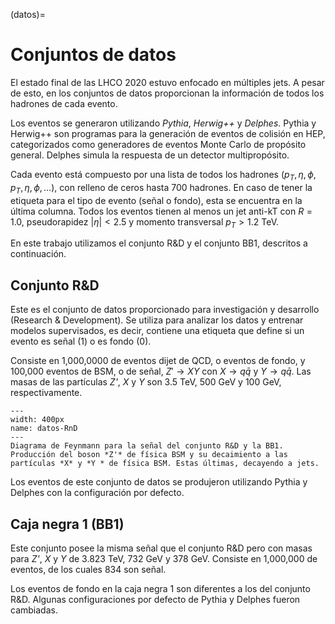 (datos)=
# Conjuntos de datos
El estado final de las LHCO 2020 estuvo enfocado en múltiples jets. A pesar de esto, en los conjuntos de datos proporcionan la información de todos los hadrones de cada evento. 

Los eventos se generaron utilizando *Pythia*, *Herwig++* y *Delphes*. Pythia y Herwig++ son programas para la generación de eventos de colisión en HEP, categorizados como generadores de eventos Monte Carlo de propósito general. Delphes simula la respuesta de un detector multipropósito.

Cada evento está compuesto por una lista de todos los hadrones ($p_T,\eta,\phi,p_T,\eta,\phi,\dots$), con relleno de ceros hasta 700 hadrones. En caso de tener la etiqueta para el tipo de evento (señal o fondo), esta se encuentra en la última columna. Todos los eventos tienen al menos un jet anti-kT con $R=1.0$, pseudorapidez $|\eta|<2.5$ y momento transversal $p_T > 1.2$ TeV.

En este trabajo utilizamos el conjunto R&D y el conjunto BB1, descritos a continuación.

## Conjunto R&D
Este es el conjunto de datos proporcionado para investigación y desarrollo (Research & Development). Se utiliza para analizar los datos y entrenar modelos supervisados, es decir, contiene una etiqueta que define si un evento es señal (1) o es fondo (0). 

Consiste en 1,000,0000 de eventos dijet de QCD, o eventos de fondo, y 100,000 eventos de BSM, o de señal, $Z'\rightarrow XY$ con $X\rightarrow q\bar{q}$ y $Y\rightarrow q\bar{q}$. Las masas de las partículas *Z'*, *X* y *Y* son 3.5 TeV, 500 GeV y 100 GeV, respectivamente.

```{figure} ./../../figuras/lhco-RnD.png
---
width: 400px
name: datos-RnD
---
Diagrama de Feynmann para la señal del conjunto R&D y la BB1. Producción del boson *Z'* de física BSM y su decaimiento a las partículas *X* y *Y * de física BSM. Estas últimas, decayendo a jets.
```
Los eventos de este conjunto de datos se produjeron utilizando Pythia y Delphes con la configuración por defecto.

## Caja negra 1 (BB1)
Este conjunto posee la misma señal que el conjunto R&D pero con masas para *Z'*, *X* y *Y* de 3.823 TeV, 732 GeV y 378 GeV. Consiste en 1,000,000 de eventos, de los cuales 834 son señal.

Los eventos de fondo en la caja negra 1 son diferentes a los del conjunto R&D. Algunas configuraciones por defecto de Pythia y Delphes fueron cambiadas.